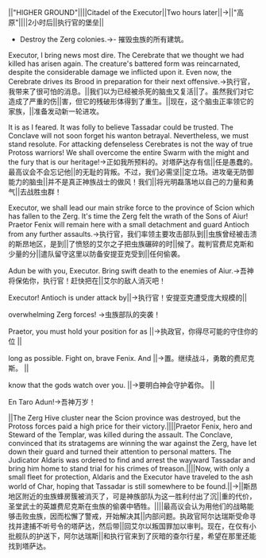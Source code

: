 ||"HIGHER GROUND"||||Citadel of the Executor||Two hours later||->||"高原"||||2小时后||执行官的堡垒||

- Destroy the Zerg colonies.->- 摧毁虫族的所有建筑。

Executor, I bring news most dire. The Cerebrate that we thought we had killed has arisen again. The creature's battered form was reincarnated, despite the considerable damage we inflicted upon it. Even now, the Cerebrate drives its Brood in preparation for their next offensive.->执行官，我带来了很可怕的消息。||我们以为已经被杀死的脑虫又复活||了。虽然我们对它造成了严重的伤||害，但它的残破形体得到了重生。||现在，这个脑虫正率领它的家族，||准备发动新一轮进攻。

It is as I feared. It was folly to believe Tassadar could be trusted. The Conclave will not soon forget his wanton betrayal. Nevertheless, we must stand resolute. For attacking defenseless Cerebrates is not the way of true Protoss warriors! We shall overcome the entire Swarm with the might and the fury that is our heritage!->正如我所预料的。对塔萨达存有信||任是愚蠢的。最高议会不会忘记他||的无耻的背叛。不过，我们必需坚||定立场。进攻毫无防御能力的脑虫||并不是真正神族战士的做风！我们||将光明磊落地以自己的力量和勇气||去战胜虫群！

Executor, we shall lead our main strike force to the province of Scion which has fallen to the Zerg. It's time the Zerg felt the wrath of the Sons of Aiur! Praetor Fenix will remain here with a small detachment and guard Antioch from any further assaults.->执行官，我们率领主要攻击部队到||虫族曾经被击溃的斯昂地区，是到||了愤怒的艾尔之子把虫族碾碎的时||候了。裁判官费尼克斯和少量的分||遣队留守这里以防备安提亚克受到||任何偷袭。

Adun be with you, Executor. Bring swift death to the enemies of Aiur.->吾神将保佑你，执行官！赶快把在||艾尔的敌人消灭吧！

Executor! Antioch is under attack by||->执行官！安提亚克遭受庞大规模的||

overwhelming Zerg forces! ->虫族部队的突袭！ 

Praetor, you must hold your position for as ||->执政官，你得尽可能的守住你的位 ||

long as possible. Fight on, brave Fenix. And ||->置。继续战斗，勇敢的费尼克斯。 ||

know that the gods watch over you. ||->要明白神会守护着你。 ||

En Taro Adun!->吾神万岁！

||The Zerg Hive cluster near the Scion province was destroyed, but the Protoss forces paid a high price for their victory.||||Praetor Fenix, hero and Steward of the Templar, was killed during the assault. The Conclave, convinced that its stratagems are winning the war against the Zerg, have let down their guard and turned their attention to personal matters. The Judicator Aldaris was ordered to find and arrest the wayward Tassadar and bring him home to stand trial for his crimes of treason.||||Now, with only a small fleet for protection, Aldaris and the Executor have traveled to the ash world of Char, hoping that Tassadar is still somewhere to be found.||->||斯昂地区附近的虫族蜂房簇被消灭了，可是神族部队为这一胜利付出了沉||重的代价，圣堂武士的英雄费尼克斯在虫族的偷袭中牺牲。||||最高议会认为用他们的战略能够击败虫族，因而松懈了警戒，开始解决其||内部问题。执政官阿尔达瑞斯受命寻找并逮捕不听号令的塔萨达，然后带||回艾尔以叛国罪加以审判。现在，在仅有小批舰队的护送下，阿尔达瑞斯||和执行官来到了灰暗的查尔行星，希望在那里还能找到塔萨达。

